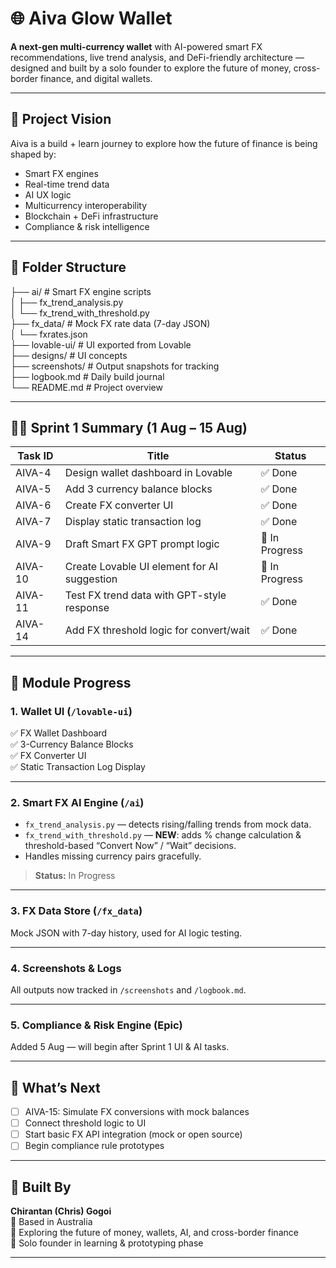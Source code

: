 # 🌐 Aiva Glow Wallet

**A next-gen multi-currency wallet** with AI-powered smart FX recommendations, live trend analysis, and DeFi-friendly architecture — designed and built by a solo founder to explore the future of money, cross-border finance, and digital wallets.

---

## 🚀 Project Vision

Aiva is a build + learn journey to explore how the future of finance is being shaped by:

- Smart FX engines
- Real-time trend data
- AI UX logic
- Multicurrency interoperability
- Blockchain + DeFi infrastructure
- Compliance & risk intelligence

---

## 🧱 Folder Structure

├── ai/ # Smart FX engine scripts  
│   ├── fx_trend_analysis.py  
│   └── fx_trend_with_threshold.py  
├── fx_data/ # Mock FX rate data (7-day JSON)  
│   └── fxrates.json  
├── lovable-ui/ # UI exported from Lovable  
├── designs/ # UI concepts  
├── screenshots/ # Output snapshots for tracking  
├── logbook.md # Daily build journal  
└── README.md # Project overview  

---

## 🧑‍💻 Sprint 1 Summary (1 Aug – 15 Aug)

| Task ID  | Title                                               | Status      |
|----------|-----------------------------------------------------|-------------|
| AIVA-4   | Design wallet dashboard in Lovable                  | ✅ Done     |
| AIVA-5   | Add 3 currency balance blocks                       | ✅ Done     |
| AIVA-6   | Create FX converter UI                              | ✅ Done     |
| AIVA-7   | Display static transaction log                      | ✅ Done     |
| AIVA-9   | Draft Smart FX GPT prompt logic                     | 🔄 In Progress |
| AIVA-10  | Create Lovable UI element for AI suggestion         | 🔄 In Progress |
| AIVA-11  | Test FX trend data with GPT-style response          | ✅ Done     |
| AIVA-14  | Add FX threshold logic for convert/wait             | ✅ Done     |

---

## 🧠 Module Progress

### 1. Wallet UI (`/lovable-ui`)
✅ FX Wallet Dashboard  
✅ 3-Currency Balance Blocks  
✅ FX Converter UI  
✅ Static Transaction Log Display  

---

### 2. Smart FX AI Engine (`/ai`)

- `fx_trend_analysis.py` — detects rising/falling trends from mock data.  
- `fx_trend_with_threshold.py` — **NEW**: adds % change calculation & threshold-based “Convert Now” / “Wait” decisions.  
- Handles missing currency pairs gracefully.

> **Status:** In Progress

---

### 3. FX Data Store (`/fx_data`)
Mock JSON with 7-day history, used for AI logic testing.

---

### 4. Screenshots & Logs
All outputs now tracked in `/screenshots` and `/logbook.md`.

---

### 5. Compliance & Risk Engine (Epic)
Added 5 Aug — will begin after Sprint 1 UI & AI tasks.

---

## 🧭 What’s Next
- [ ] AIVA-15: Simulate FX conversions with mock balances  
- [ ] Connect threshold logic to UI  
- [ ] Start basic FX API integration (mock or open source)  
- [ ] Begin compliance rule prototypes  

---

## 👤 Built By

**Chirantan (Chris) Gogoi**  
📍 Based in Australia  
🔭 Exploring the future of money, wallets, AI, and cross-border finance  
💼 Solo founder in learning & prototyping phase  

---


